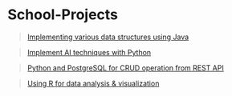 # School-Projects

> [Implementing various data structures using Java](https://github.com/JeongwonChoi54/School-Projects/tree/Codes/Java)

> [Implement AI techniques with Python](https://github.com/JeongwonChoi54/School-Projects/tree/Codes/Python/CS3243%20(Intro%20to%20AI))

> [Python and PostgreSQL for CRUD operation from REST API](https://github.com/JeongwonChoi54/School-Projects/tree/Codes/Python/IT2002_Website)

> [Using R for data analysis & visualization](https://github.com/JeongwonChoi54/School-Projects/tree/Codes/R/DSA2101%20(Essential%20Data%20Analytics%20Tools%20Data%20Visualisation))
